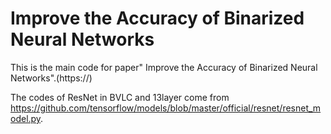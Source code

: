 # Improve the Accuracy of Binarized Neural Networks

This is the main code for paper" Improve the Accuracy of Binarized Neural Networks".(https://)

The codes of ResNet in BVLC and 13layer come from https://github.com/tensorflow/models/blob/master/official/resnet/resnet_model.py. 
